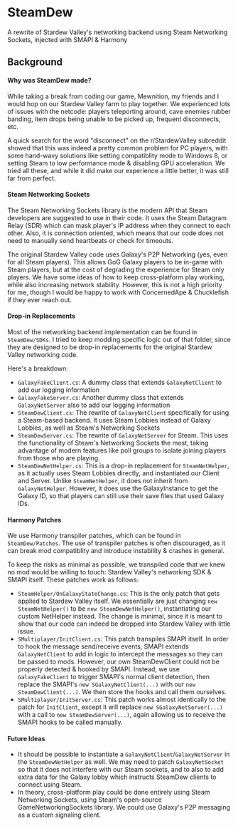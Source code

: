 SteamDew
===
A rewrite of Stardew Valley's networking backend using Steam Networking Sockets,
injected with SMAPI & Harmony

Background
---

#### Why was SteamDew made?

While taking a break from coding our game, Mewnition, my friends and I would hop
on our Stardew Valley farm to play together. We experienced lots of issues with
the netcode: players teleporting around, cave enemies rubber banding, item drops
being unable to be picked up, frequent disconnects, etc.

A quick search for the word "disconnect" on the r/StardewValley subreddit showed
that this was indeed a pretty common problem for PC players, with some hand-wavy
solutions like setting compatiblity mode to Windows 8, or setting Steam to low
performance mode & disabling GPU acceleration. We tried all these, and while it
did make our experience a little better, it was still far from perfect.

#### Steam Networking Sockets

The Steam Networking Sockets library is the modern API that Steam developers are
suggested to use in their code. It uses the Steam Datagram Relay (SDR) which can
mask player's IP address when they connect to each other. Also, it is connection
oriented, which means that our code does not need to manually send heartbeats or
check for timeouts.

The original Stardew Valley code uses Galaxy's P2P Networking (yes, even for all
Steam players). This allows GoG Galaxy players to be in-game with Steam players,
but at the cost of degrading the experience for Steam only players. We have some
ideas of how to keep cross-platform play working, while also increasing network
stability. However, this is not a high priority for me, though I would be happy
to work with ConcernedApe & Chucklefish if they ever reach out.

#### Drop-in Replacements

Most of the networking backend implementation can be found in `SteamDew/SDKs`. I
tried to keep modding specific logic out of that folder, since they are designed
to be drop-in replacements for the original Stardew Valley networking code.

Here's a breakdown:

- `GalaxyFakeClient.cs`: A dummy class that extends `GalaxyNetClient` to add our
logging information
- `GalaxyFakeServer.cs`: Another dummy class that extends `GalaxyNetServer` also
to add our logging information
- `SteamDewClient.cs`: The rewrite of `GalaxyNetClient` specifically for using a
Steam-based backend. It uses Steam Lobbies instead of Galaxy Lobbies, as well as
Steam's Networking Sockets
- `SteamDewServer.cs`: The rewrite of `GalaxyNetServer` for Steam. This uses the
functionality of Steam's Networking Sockets the most, taking advantage of modern
features like poll groups to isolate joining players from those who are playing.
- `SteamDewNetHelper.cs`: This is a drop-in replacement for `SteamNetHelper`, as
it actually uses Steam Lobbies directly, and instantiated our Client and Server.
Unlike `SteamNetHelper`, it does not inherit from `GalaxyNetHelper`. However, it
does use the GalaxyInstance to get the Galaxy ID, so that players can still use
their save files that used Galaxy IDs.

#### Harmony Patches

We use Harmony transpiler patches, which can be found in `SteamDew/Patches`. The
use of transpiler patches is often discouraged, as it can break mod compatiblity
and introduce instability & crashes in general.

To keep the risks as minimal as possible, we transpiled code that we knew no mod
would be willing to touch: Stardew Valley's networking SDK & SMAPI itself. These
patches work as follows:

- `SteamHelper/OnGalaxyStateChange.cs`: This is the only patch that gets applied
to Stardew Valley itself. We essentially are just changing `new SteamNetHelper()`
to be `new SteamDewNetHelper()`, instantiating our custom NetHelper instead. The
change is minimal, since it is meant to show that our code can indeed be dropped
into Stardew Valley with little issue.
- `SMultiplayer/InitClient.cs`: This patch transpiles SMAPI itself. In order to
hook the message send/receive events, SMAPI extends `GalaxyNetClient` to add in
logic to intercept the messages so they can be passed to mods. However, our own
SteamDewClient could not be properly detected & hooked by SMAPI. Instead, we use
`GalaxyFakeClient` to trigger SMAPI's normal client detection, then replace the
SMAPI's `new SGalaxyNetClient(...)` with our `new SteamDewClient(...)`. We then
store the hooks and call them ourselves.
- `SMultiplayer/InitServer.cs`: This patch works almost identically to the patch
for `InitClient`, except it will replace `new SGalaxyNetServer(...)` with a call
to `new SteamDewServer(...)`, again allowing us to receive the SMAPI hooks to be
called manually.

#### Future Ideas

- It should be possible to instantiate a `GalaxyNetClient`/`GalaxyNetServer` in
the `SteamDewNetHelper` as well. We may need to patch `GalaxyNetSocket` so that
it does not interfere with our Steam sockets, and to also to add extra data for
the Galaxy lobby which instructs SteamDew clients to connect using Steam.
- In theory, cross-platform play could be done entirely using Steam Networking
Sockets, using Steam's open-source GameNetworkingSockets library. We could use
Galaxy's P2P messaging as a custom signaling client.